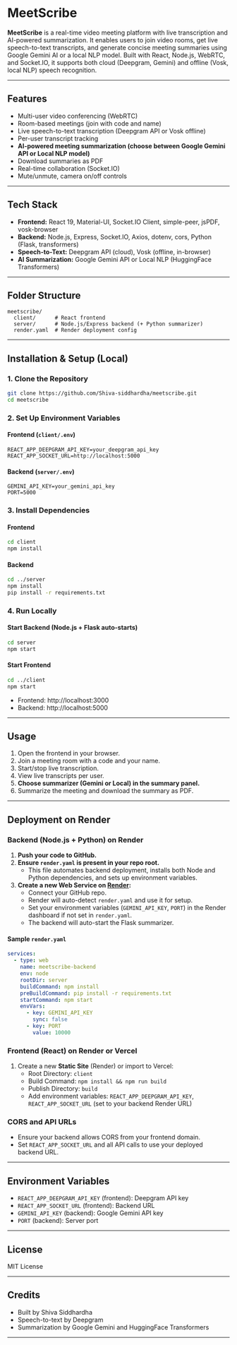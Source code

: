 # MeetScribe

**MeetScribe** is a real-time video meeting platform with live transcription and AI-powered summarization. It enables users to join video rooms, get live speech-to-text transcripts, and generate concise meeting summaries using Google Gemini AI or a local NLP model. Built with React, Node.js, WebRTC, and Socket.IO, it supports both cloud (Deepgram, Gemini) and offline (Vosk, local NLP) speech recognition.

---

## Features

- Multi-user video conferencing (WebRTC)
- Room-based meetings (join with code and name)
- Live speech-to-text transcription (Deepgram API or Vosk offline)
- Per-user transcript tracking
- **AI-powered meeting summarization (choose between Google Gemini API or Local NLP model)**
- Download summaries as PDF
- Real-time collaboration (Socket.IO)
- Mute/unmute, camera on/off controls

---

## Tech Stack

- **Frontend:** React 19, Material-UI, Socket.IO Client, simple-peer, jsPDF, vosk-browser
- **Backend:** Node.js, Express, Socket.IO, Axios, dotenv, cors, Python (Flask, transformers)
- **Speech-to-Text:** Deepgram API (cloud), Vosk (offline, in-browser)
- **AI Summarization:** Google Gemini API or Local NLP (HuggingFace Transformers)

---

## Folder Structure

```
meetscribe/
  client/      # React frontend
  server/      # Node.js/Express backend (+ Python summarizer)
  render.yaml  # Render deployment config
```

---

## Installation & Setup (Local)

### 1. Clone the Repository
```bash
git clone https://github.com/Shiva-siddhardha/meetscribe.git
cd meetscribe
```

### 2. Set Up Environment Variables

#### **Frontend (`client/.env`)**
```
REACT_APP_DEEPGRAM_API_KEY=your_deepgram_api_key
REACT_APP_SOCKET_URL=http://localhost:5000
```

#### **Backend (`server/.env`)**
```
GEMINI_API_KEY=your_gemini_api_key
PORT=5000
```

### 3. Install Dependencies

#### **Frontend**
```bash
cd client
npm install
```

#### **Backend**
```bash
cd ../server
npm install
pip install -r requirements.txt
```

### 4. Run Locally

#### **Start Backend (Node.js + Flask auto-starts)**
```bash
cd server
npm start
```

#### **Start Frontend**
```bash
cd ../client
npm start
```

- Frontend: http://localhost:3000
- Backend: http://localhost:5000

---

## Usage

1. Open the frontend in your browser.
2. Join a meeting room with a code and your name.
3. Start/stop live transcription.
4. View live transcripts per user.
5. **Choose summarizer (Gemini or Local) in the summary panel.**
6. Summarize the meeting and download the summary as PDF.

---

## Deployment on Render

### **Backend (Node.js + Python) on Render**

1. **Push your code to GitHub.**
2. **Ensure `render.yaml` is present in your repo root.**
   - This file automates backend deployment, installs both Node and Python dependencies, and sets up environment variables.
3. **Create a new Web Service on [Render](https://dashboard.render.com/):**
   - Connect your GitHub repo.
   - Render will auto-detect `render.yaml` and use it for setup.
   - Set your environment variables (`GEMINI_API_KEY`, `PORT`) in the Render dashboard if not set in `render.yaml`.
   - The backend will auto-start the Flask summarizer.

#### **Sample `render.yaml`**
```yaml
services:
  - type: web
    name: meetscribe-backend
    env: node
    rootDir: server
    buildCommand: npm install
    preBuildCommand: pip install -r requirements.txt
    startCommand: npm start
    envVars:
      - key: GEMINI_API_KEY
        sync: false
      - key: PORT
        value: 10000
```

### **Frontend (React) on Render or Vercel**
1. Create a new **Static Site** (Render) or import to Vercel:
   - Root Directory: `client`
   - Build Command: `npm install && npm run build`
   - Publish Directory: `build`
   - Add environment variables: `REACT_APP_DEEPGRAM_API_KEY`, `REACT_APP_SOCKET_URL` (set to your backend Render URL)

### **CORS and API URLs**
- Ensure your backend allows CORS from your frontend domain.
- Set `REACT_APP_SOCKET_URL` and all API calls to use your deployed backend URL.

---

## Environment Variables

- `REACT_APP_DEEPGRAM_API_KEY` (frontend): Deepgram API key
- `REACT_APP_SOCKET_URL` (frontend): Backend URL
- `GEMINI_API_KEY` (backend): Google Gemini API key
- `PORT` (backend): Server port

---

## License

MIT License

---

## Credits
- Built by Shiva Siddhardha
- Speech-to-text by Deepgram
- Summarization by Google Gemini and HuggingFace Transformers

---

